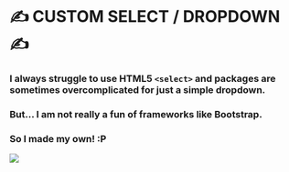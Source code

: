 # ✍️ CUSTOM SELECT / DROPDOWN ✍️

### I always struggle to use HTML5 `<select>` and packages are sometimes overcomplicated for just a simple dropdown. 
### But... I am not really a fun of frameworks like Bootstrap.
### So I made my own! :P 

<img src="https://i.ibb.co/ygqhtLg/immagine-2021-08-27-150730.png"/>
